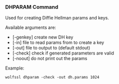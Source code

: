 ### DHPARAM Command

Used for creating Diffie Hellman params and keys.

Available arguments are:    

- [-genkey] create new DH key
- [-in] file to read params from to create a key
- [-out] file to output to (default stdout)
- [-check] check if generated parameters are valid
- [-noout] do not print out the params

Example: 

```
wolfssl dhparam -check -out dh.params 1024
```
